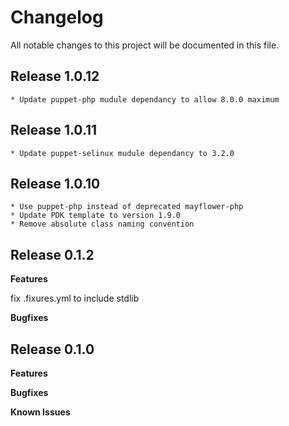 # Changelog

All notable changes to this project will be documented in this file.

## Release 1.0.12
    * Update puppet-php mudule dependancy to allow 8.0.0 maximum

## Release 1.0.11
    * Update puppet-selinux mudule dependancy to 3.2.0

## Release 1.0.10
    * Use puppet-php instead of deprecated mayflower-php
    * Update PDK template to version 1.9.0
    * Remove absolute class naming convention

## Release 0.1.2

**Features**

fix .fixures.yml to include stdlib

**Bugfixes**

## Release 0.1.0

**Features**

**Bugfixes**

**Known Issues**
